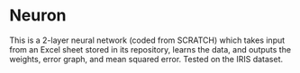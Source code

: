 # Neuron
This is a 2-layer neural network (coded from SCRATCH) which takes input from an Excel sheet stored in its repository, learns the data, and outputs the weights, error graph, and mean squared error.
Tested on the IRIS dataset.


